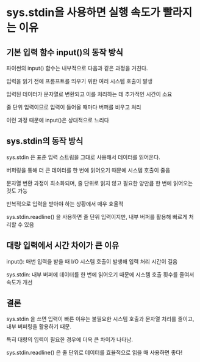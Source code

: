 # sys.stdin을 사용하면 실행 속도가 빨라지는 이유

## 기본 입력 함수 input()의 동작 방식
파이썬의 input() 함수는 내부적으로 다음과 같은 과정을 거친다.

입력을 읽기 전에 프롬프트를 띄우기 위한 여러 시스템 호출이 발생

입력된 데이터가 문자열로 변환되고 이를 처리하는 데 추가적인 시간이 소요

줄 단위 입력이므로 입력이 들어올 때마다 버퍼를 비우고 처리

이런 과정 때문에 input()은 상대적으로 느리다

## sys.stdin의 동작 방식
sys.stdin 은 표준 입력 스트림을 그대로 사용해서 데이터를 읽어온다.

버퍼링을 통해 더 큰 데이터를 한 번에 읽어오기 때문에 시스템 호출이 줄음

문자열 변환 과정이 최소화되며, 줄 단위로 읽지 않고 필요한 양만큼 한 번에 읽어오는 것도 가능

반복적으로 입력을 받아야 하는 상황에서 매우 효율적

sys.stdin.readline() 을 사용하면 줄 단위 입력이지만, 내부 버퍼를 활용해 빠르게 처리할 수 있음

## 대량 입력에서 시간 차이가 큰 이유

input(): 매번 입력을 받을 때 I/O 시스템 호출이 발생해 입력 처리 시간이 길음

sys.stdin: 내부 버퍼에 데이터를 한 번에 읽어오기 때문에 시스템 호출 횟수를 줄여서 속도가 개선


## 결론

sys.stdin 을 쓰면 입력이 빠른 이유는 불필요한 시스템 호출과 문자열 처리를 줄이고, 내부 버퍼링을 활용하기 때문. 

특히 대량의 입력이 필요한 경우에 더욱 큰 차이가 나타남. 

sys.stdin.readline() 은 줄 단위로 데이터를 효율적으로 읽을 때 사용하면 좋다!

